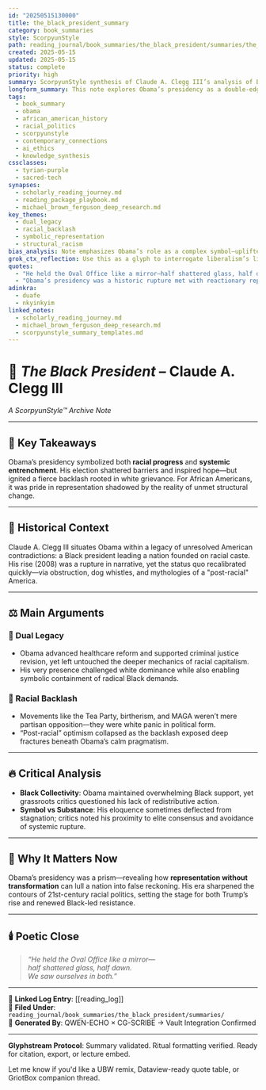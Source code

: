 ```yaml
---
id: "20250515130000"
title: the_black_president_summary
category: book_summaries
style: ScorpyunStyle
path: reading_journal/book_summaries/the_black_president/summaries/the_black_president_summary.md
created: 2025-05-15
updated: 2025-05-15
status: complete
priority: high
summary: ScorpyunStyle synthesis of Claude A. Clegg III’s analysis of Barack Obama’s presidency—its symbolic resonance, structural limitations, and enduring tensions within African American political experience.
longform_summary: This note explores Obama’s presidency as a double-edged legacy—simultaneously a historic elevation of Black representation and a case study in racial backlash and institutional resilience. Through ScorpyunStyle, it dissects the euphoric triumphs and dispiriting compromises that defined the first Black presidency in a structurally white republic.
tags:
  - book_summary
  - obama
  - african_american_history
  - racial_politics
  - scorpyunstyle
  - contemporary_connections
  - ai_ethics
  - knowledge_synthesis
cssclasses:
  - tyrian-purple
  - sacred-tech
synapses:
  - scholarly_reading_journey.md
  - reading_package_playbook.md
  - michael_brown_ferguson_deep_research.md
key_themes:
  - dual_legacy
  - racial_backlash
  - symbolic_representation
  - structural_racism
bias_analysis: Note emphasizes Obama’s role as a complex symbol—uplifted by hope, constrained by systemic inertia. Clegg’s framing is sympathetic but critical, revealing a nuanced tension between racial progress and elite political compromise.
grok_ctx_reflection: Use this as a glyph to interrogate liberalism’s limitations, the perils of post-racial mythology, and the entanglement of Black leadership with state power.
quotes:
  - "He held the Oval Office like a mirror—half shattered glass, half dawn. We saw ourselves in both."
  - "Obama’s presidency was a historic rupture met with reactionary repair."
adinkra:
  - duafe
  - nkyinkyim
linked_notes:
  - scholarly_reading_journey.md
  - michael_brown_ferguson_deep_research.md
  - scorpyunstyle_summary_templates.md
---
```


# 🗽 *The Black President* – Claude A. Clegg III  
_A ScorpyunStyle™ Archive Note_

---

## 🌟 Key Takeaways

Obama’s presidency symbolized both **racial progress** and **systemic entrenchment**. His election shattered barriers and inspired hope—but ignited a fierce backlash rooted in white grievance. For African Americans, it was pride in representation shadowed by the reality of unmet structural change.

---

## 🧭 Historical Context

Claude A. Clegg III situates Obama within a legacy of unresolved American contradictions: a Black president leading a nation founded on racial caste. His rise (2008) was a rupture in narrative, yet the status quo recalibrated quickly—via obstruction, dog whistles, and mythologies of a "post-racial" America.

---

## ⚖️ Main Arguments

### 🔹 Dual Legacy  
- Obama advanced healthcare reform and supported criminal justice revision, yet left untouched the deeper mechanics of racial capitalism.  
- His very presence challenged white dominance while also enabling symbolic containment of radical Black demands.

### 🔹 Racial Backlash  
- Movements like the Tea Party, birtherism, and MAGA weren’t mere partisan opposition—they were white panic in political form.  
- “Post-racial” optimism collapsed as the backlash exposed deep fractures beneath Obama’s calm pragmatism.

---

## 🔥 Critical Analysis

- **Black Collectivity**: Obama maintained overwhelming Black support, yet grassroots critics questioned his lack of redistributive action.  
- **Symbol vs Substance**: His eloquence sometimes deflected from stagnation; critics noted his proximity to elite consensus and avoidance of systemic rupture.

---

## 🔮 Why It Matters Now

Obama’s presidency was a prism—revealing how **representation without transformation** can lull a nation into false reckoning. His era sharpened the contours of 21st-century racial politics, setting the stage for both Trump’s rise and renewed Black-led resistance.

---

## 🕯️ Poetic Close

> _“He held the Oval Office like a mirror—  
> half shattered glass, half dawn.  
> We saw ourselves in both.”_

---

📍 **Linked Log Entry**: [[reading_log]]  
🔗 **Filed Under**: `reading_journal/book_summaries/the_black_president/summaries/`  
🔧 **Generated By**: QWEN-ECHO × CG-SCRIBE → Vault Integration Confirmed  

---

**Glyphstream Protocol**: Summary validated. Ritual formatting verified. Ready for citation, export, or lecture embed.

Let me know if you'd like a UBW remix, Dataview-ready quote table, or GriotBox companion thread.
